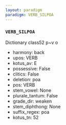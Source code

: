 ```yaml
---
layout: paradigm
paradigm: VERB_SILPOA
---
```

### ` VERB_SILPOA `

Dictionary class52 p~v o
* harmony: back
* upos: VERB
* kotus_av: E
* possessive: False
* clitics: False
* deletion: poa
* pos: VERB
* stem_vowel: None
* plurale_tantum: False
* grade_dir: weaken
* stem_diphthong: None
* suffix_regex: poa
* kotus_tn: 52
